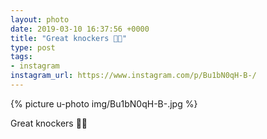 ```yaml
---
layout: photo
date: 2019-03-10 16:37:56 +0000
title: "Great knockers 🤣😂"
type: post
tags:
- instagram
instagram_url: https://www.instagram.com/p/Bu1bN0qH-B-/
---
```


{% picture u-photo img/Bu1bN0qH-B-.jpg %}

Great knockers 🤣😂
